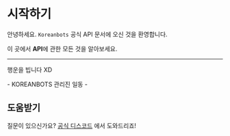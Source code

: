 # 시작하기

안녕하세요. `Koreanbots` 공식 API 문서에 오신 것을 환영합니다.

이 곳에서 **API**에 관한 모든 것을 알아보세요.

---

행운을 빕니다 XD

\- KOREANBOTS 관리진 일동 -

## 도움받기

질문이 있으신가요? [공식 디스코드](https://discord.com/invite/JEh53MQ) 에서 도와드리죠!
